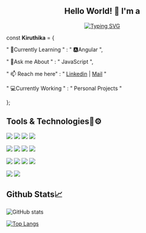 <div align="center">
  <h2> Hello World!  👋  I'm a</h2>
  
 [![Typing SVG](https://readme-typing-svg.herokuapp.com?font=Girassol&color=61C3AB&center=true&vCenter=true&lines=Front+End+Developer;Problem+Solver;Aspiring+MERN+Stack+Developer;JavaScript+Enthusiast)](https://git.io/typing-svg)
</div>


const **Kiruthika** = {

" 🔰Currently Learning " : " 🅰️Angular ",

" 💬Ask me About " : " JavaScript ",

" 📫 Reach me here"  : " [Linkedin](https://www.linkedin.com/in/kiruthika-s-67385a178/) | [Mail](kiruthikankl13@gmail.com) "

" 💻Currently Working " : " Personal Projects "

};


## Tools & Technologies🔧⚙️

![](https://img.shields.io/badge/JavaScript-informational?style=flat&logo=javascript&logoColor=white&color=blue)
![](https://img.shields.io/badge/Java-informational?style=flat&logo=Java&logoColor=white&color=blue)
![](https://img.shields.io/badge/cpp-informational?style=flat&logo=c&logoColor=white&color=blue)
![](https://img.shields.io/badge/HTML-informational?style=flat&logo=html5&logoColor=white&color=blue)

![](https://img.shields.io/badge/CSS-informational?style=flat&logo=CSS3&logoColor=white&color=blue)
![](https://img.shields.io/badge/Bootstrap-informational?style=flat&logo=bootstrap&logoColor=white&color=blue)
![](https://img.shields.io/badge/React-informational?style=flat&logo=react&logoColor=white&color=blue)
![](https://img.shields.io/badge/MySQL-informational?style=flat&logo=mysql&logoColor=white&color=blue)

![](https://img.shields.io/badge/Git-informational?style=flat&logo=git&logoColor=white&color=blue)
![](https://img.shields.io/badge/Github-informational?style=flat&logo=github&logoColor=white&color=blue)
![](https://img.shields.io/badge/React-informational?style=flat&logo=react&logoColor=white&color=blue)
![](https://img.shields.io/badge/Linux-informational?style=flat&logo=Linux&logoColor=white&color=blue)

![](https://img.shields.io/badge/VsCode-informational?style=flat&logo=visual-studio-code&logoColor=white&color=blue)
![](https://img.shields.io/badge/Sublime-informational?style=flat&logo=Sublime&logoColor=white&color=blue)


## Github Stats📈

![GitHub stats](https://github-readme-stats.vercel.app/api?username=Kiruthi-1312&show_icons=true&theme=tokyonight)


[![Top Langs](https://github-readme-stats.vercel.app/api/top-langs/?username=Kiruthi-1312&layout=compact)](https://github.com/Kiruthi-1312/github-readme-stats)


